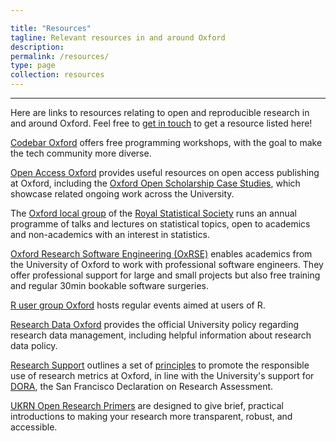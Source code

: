 ```yaml
---

title: "Resources"
tagline: Relevant resources in and around Oxford
description:
permalink: /resources/
type: page
collection: resources
---
```


---

Here are links to resources relating to open and reproducible research
in and around Oxford. Feel free to <a href="{{ '/get-involved' |
relative_url }}">get in touch</a> to get a resource listed here!

[Codebar Oxford](https://codebar.io/) offers free programming
workshops, with the goal to make the tech community more diverse.

[Open Access Oxford](http://openaccess.ox.ac.uk) provides useful
resources on open access publishing at Oxford, including the [Oxford
Open Scholarship Case
Studies](http://openaccess.ox.ac.uk/2019/07/22/open-scholarship-at-oxford-case-studies/),
which showcase related ongoing work across the University.

The [Oxford local
group](https://www.ndorms.ox.ac.uk/csm/royal-statistical-society-oxford-local-group)
of the [Royal Statistical Society](https://www.rss.org.uk/) runs an
annual programme of talks and lectures on statistical topics, open to
academics and non-academics with an interest in statistics.

[Oxford Research Software Engineering (OxRSE)](https://www.rse.ox.ac.uk/) enables academics from the University of Oxford to work with professional software engineers. They offer professional support for large and small projects but also free training and regular 30min bookable software surgeries.

[R user group Oxford](https://r-oxford.github.io/) hosts regular
events aimed at users of R.

[Research Data Oxford](http://researchdata.ox.ac.uk) provides the
official University policy regarding research data management,
including helpful information about research data policy.

[Research Support](https://researchsupport.admin.ox.ac.uk/) outlines a
set of
[principles](https://researchsupport.admin.ox.ac.uk/information/principles)
to promote the responsible use of research metrics at Oxford, in line
with the University's support for [DORA](https://sfdora.org/), the San
Francisco Declaration on Research Assessment.

[UKRN Open Research Primers](https://www.bristol.ac.uk/psychology/research/ukrn/about/resources/) are designed to give brief, practical introductions to making your research more transparent, robust, and accessible.
